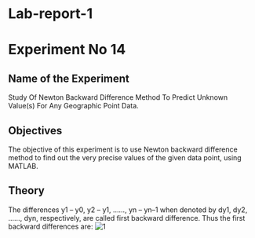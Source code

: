 # Lab-report-1
# Experiment No 14
## Name of the Experiment
Study Of Newton Backward Difference Method To Predict Unknown Value(s) For Any Geographic Point Data.
## Objectives
The objective of this experiment is to use Newton backward difference method to find out the very precise values of the given data point, using MATLAB. 
## Theory
The differences y1 – y0, y2 – y1, ……, yn – yn–1 when denoted by dy1, dy2, ……, dyn, respectively, are called first backward difference. Thus the first backward differences are: 
![1](https://user-images.githubusercontent.com/51051408/105453897-35666c80-5cab-11eb-908b-555e06a561db.jpg)

